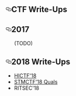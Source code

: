 
<div class="Box-body p-6">
        <article class="markdown-body entry-content" itemprop="text"><h1><a id="write-ups" class="anchor" aria-hidden="true" href="https://github.com/berkeakil/CTF-Writeups"><svg class="octicon octicon-link" viewBox="0 0 16 16" version="1.1" width="16" height="16" aria-hidden="true"><path fill-rule="evenodd" d="M4 9h1v1H4c-1.5 0-3-1.69-3-3.5S2.55 3 4 3h4c1.45 0 3 1.69 3 3.5 0 1.41-.91 2.72-2 3.25V8.59c.58-.45 1-1.27 1-2.09C10 5.22 8.98 4 8 4H4c-.98 0-2 1.22-2 2.5S3 9 4 9zm9-3h-1v1h1c1 0 2 1.22 2 2.5S13.98 12 13 12H9c-.98 0-2-1.22-2-2.5 0-.83.42-1.64 1-2.09V6.25c-1.09.53-2 1.84-2 3.25C6 11.31 7.55 13 9 13h4c1.45 0 3-1.69 3-3.5S14.5 6 13 6z"></path></svg></a>CTF Write-Ups</h1>

<h2><a id="2017 writeups" class="anchor" aria-hidden="true" href="https://github.com/berkeakil/CTF-Writeups/2017"><svg class="octicon octicon-link" viewBox="0 0 16 16" version="1.1" width="16" height="16" aria-hidden="true"><path fill-rule="evenodd" d="M4 9h1v1H4c-1.5 0-3-1.69-3-3.5S2.55 3 4 3h4c1.45 0 3 1.69 3 3.5 0 1.41-.91 2.72-2 3.25V8.59c.58-.45 1-1.27 1-2.09C10 5.22 8.98 4 8 4H4c-.98 0-2 1.22-2 2.5S3 9 4 9zm9-3h-1v1h1c1 0 2 1.22 2 2.5S13.98 12 13 12H9c-.98 0-2-1.22-2-2.5 0-.83.42-1.64 1-2.09V6.25c-1.09.53-2 1.84-2 3.25C6 11.31 7.55 13 9 13h4c1.45 0 3-1.69 3-3.5S14.5 6 13 6z"></path></svg></a>2017</h2>
<ul>
<!--<li><a href="">1</a></li>
<li><a href="">2</a></li>
-->
        (TODO)
</ul>
<h2><a id="2018" class="anchor" aria-hidden="true" href="https://github.com/berkeakil/CTF-Writeups/2018"><svg class="octicon octicon-link" viewBox="0 0 16 16" version="1.1" width="16" height="16" aria-hidden="true"><path fill-rule="evenodd" d="M4 9h1v1H4c-1.5 0-3-1.69-3-3.5S2.55 3 4 3h4c1.45 0 3 1.69 3 3.5 0 1.41-.91 2.72-2 3.25V8.59c.58-.45 1-1.27 1-2.09C10 5.22 8.98 4 8 4H4c-.98 0-2 1.22-2 2.5S3 9 4 9zm9-3h-1v1h1c1 0 2 1.22 2 2.5S13.98 12 13 12H9c-.98 0-2-1.22-2-2.5 0-.83.42-1.64 1-2.09V6.25c-1.09.53-2 1.84-2 3.25C6 11.31 7.55 13 9 13h4c1.45 0 3-1.69 3-3.5S14.5 6 13 6z"></path></svg></a>2018 Write-Ups</h2>
<ul>
<!-- <li><a href=""></a></li>-->
<li><a href="https://github.com/berkeakil/CTF-Writeups/2018/HICTF'18">HICTF'18</a></li>
<li><a href="https://github.com/berkeakil/CTF-Writeups/tree/master/2018/STMCTF'18%20Quals">STMCTF'18 Quals</a></li>
<li><a href="https://github.com/berkeakil/CTF-Writeups/tree/master/2018/RITSEC-18"></a>RITSEC'18</li>
</ul>
</article>
      </div>
  </div>
  </div>
  <div class="modal-backdrop js-touch-events"></div>
</div>
</div>
  </div>
  </div>
